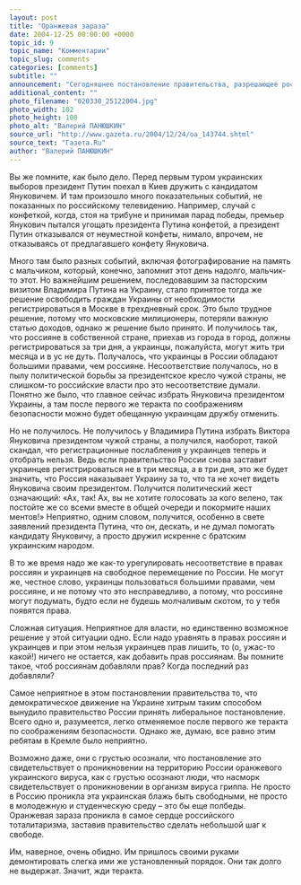 ```yaml
---
layout: post
title: "Оранжевая зараза"
date: 2004-12-25 00:00:00 +0000
topic_id: 9
topic_name: "Комментарии"
topic_slug: comments
categories: [comments]
subtitle: ""
announcement: "Сегодняшнее постановление правительства, разрешающее россиянам не регистрироваться по месту пребывания девяносто дней, есть типичный пример распространения оранжевой заразы."
additional_content: ""
photo_filename: "020330_25122004.jpg"
photo_width: 102
photo_height: 100
photo_alt: "Валерий ПАНЮШКИН"
source_url: "http://www.gazeta.ru/2004/12/24/oa_143744.shtml"
source_text: "Газета.Ru"
author: "Валерий ПАНЮШКИН"
---
```

Вы же помните, как было дело. Перед первым туром украинских выборов президент Путин поехал в Киев дружить с кандидатом Януковичем. И там произошло много показательных событий, не показанных по российскому телевидению. Например, случай с конфеткой, когда, стоя на трибуне и принимая парад победы, премьер Янукович пытался угощать президента Путина конфетой, а президент Путин отказывался от неуместной конфеты, нимало, впрочем, не отказываясь от предлагавшего конфету Януковича.

Много там было разных событий, включая фотографирование на память с мальчиком, который, конечно, запомнит этот день надолго, мальчик-то этот. Но важнейшим решением, последовавшим за пасторским визитом Владимира Путина на Украину, стало принятое тогда же решение освободить граждан Украины от необходимости регистрироваться в Москве в трехдневный срок. Это было трудное решение, потому что московские милиционеры, потеряли важную статью доходов, однако ж решение было принято. И получилось так, что россияне в собственной стране, приехав из города в город, должны регистрироваться за три дня, а украинцы, пожалуйста, могут жить три месяца и в ус не дуть. Получалось, что украинцы в России обладают большими правами, чем россияне. Несоответствие получалось, но в пылу политической борьбы за президентское кресло чужой страны, не слишком-то российские власти про это несоответствие думали. Понятно же было, что главное сейчас избрать Януковича президентом Украины, а там после первого же теракта по соображениям безопасности можно будет обещанную украинцам дружбу отменить.

Но не получилось. Не получилось у Владимира Путина избрать Виктора Януковича президентом чужой страны, а получился, наоборот, такой скандал, что регистрационные послабления у украинцев теперь и отобрать нельзя. Ведь если правительство России снова заставит украинцев регистрироваться не в три месяца, а в три дня, это же будет значить, что Россия наказывает Украину за то, что та не хочет видеть Януковича своим президентом. Получится политический жест означающий: «Ах, так! Ах, вы не хотите голосовать за кого велено, так постойте же со всеми вместе в общей очереди и покормите наших ментов!» Неприятно, одним словом, получится, особенно в свете заявлений президента Путина, что он, дескать, и не думал помогать кандидату Януковичу, а просто дружил искренне с братским украинским народом.

В то же время надо же как-то урегулировать несоответствие в правах россиян и украинцев на свободное перемещение по России. Не могут же, честное слово, украинцы пользоваться большими правами, чем россияне, и не потому что это несправедливо, а потому, что россияне могут подумать, будто если не будешь молчаливым скотом, то у тебя появятся права.

Сложная ситуация. Неприятное для власти, но единственно возможное решение у этой ситуации одно. Если надо уравнять в правах россиян и украинцев и при этом нельзя украинцев прав лишить, то (о, ужас-то какой!) ничего не остается, как добавить прав россиянам. Вы помните такое, чтоб россиянам добавляли прав? Когда последний раз добавляли?

Самое неприятное в этом постановлении правительства то, что демократическое движение на Украине хитрым таким способом вынудило правительство России принять либеральное постановление. Всего одно и, разумеется, легко отменяемое после первого же теракта по соображениям безопасности. Однако же, думаю, все равно этим ребятам в Кремле было неприятно.

Возможно даже, они с грустью осознали, что постановление это свидетельствует о проникновении на территорию России оранжевого украинского вируса, как с грустью осознают люди, что насморк свидетельствует о проникновении в организм вируса гриппа. Не просто в Россию проникла эта украинская блажь быть свободными, не просто в молодежную и студенческую среду – это бы еще полбеды. Оранжевая зараза проникла в самое сердце российского тоталитаризма, заставив правительство сделать небольшой шаг к свободе.

Им, наверное, очень обидно. Им пришлось своими руками демонтировать слегка ими же установленный порядок. Они так долго не выдержат. Значит, жди теракта.
